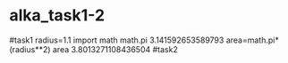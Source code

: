 # alka_task1-2
#task1
radius=1.1 
import math
math.pi
3.141592653589793 
area=math.pi*(radius**2) 
area 
3.8013271108436504
#task2
